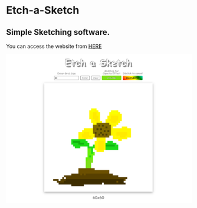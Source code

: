 # Etch-a-Sketch

<h2>Simple Sketching software.</h2>

<p>You can access the website from <a href="https://abdulrhmanhs.github.io/Etch-a-Sketch/">HERE</a></p>

<img src="./Screenshot-from-2024-07-06 06-07-28.png">